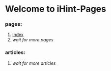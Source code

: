 # Welcome to iHint-Pages

### pages:

1. [index](?index)
1. *wait for more pages*

### articles:

1. *wait for more articles*